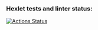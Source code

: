 ### Hexlet tests and linter status:
[![Actions Status](https://github.com/sheveleves/java-project-99/actions/workflows/hexlet-check.yml/badge.svg)](https://github.com/sheveleves/java-project-99/actions)